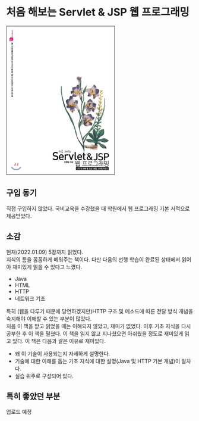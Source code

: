 # 처음 해보는 Servlet & JSP 웹 프로그래밍

![책표지](./image/처음해보는Servlet&JSP웹프로그래밍.jpg)

## 구입 동기

직접 구입하지 않았다. 국비교육을 수강했을 때 학원에서 웹 프로그래밍 기본 서적으로 제공받았다.

## 소감

현재(2022.01.09) 5장까지 읽었다.  
지식의 틈을 꼼꼼하게 메워주는 책이다. 다만 다음의 선행 학습이 완료된 상태에서 읽어야 재미있게 읽을 수 있다고 느꼈다.

- Java
- HTML
- HTTP
- 네트워크 기초

특히 (웹을 다루기 때문에 당연하겠지만)HTTP 구조 및 메소드에 따른 전달 방식 개념을 숙지해야 이해할 수 있는 부분이 많았다.  
처음 이 책을 받고 읽었을 때는 이해되지 않았고, 재미가 없었다. 이후 기초 지식을 다시 공부한 후 이 책을 펼쳤다. 이 책을 읽지 않고 지나쳤으면 아쉬웠을 정도로 재미있게 읽고 있다. 이 책은 다음과 같은 이유로 재미있다.

- 왜 이 기술이 사용되는지 자세하게 설명한다.
- 기술에 대한 이해를 돕는 기초 지식에 대한 설명(Java 및 HTTP 기본 개념)이 알차다.
- 실습 위주로 구성되어 있다.

## 특히 좋았던 부분

업로드 예정

